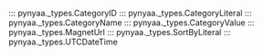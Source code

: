 ::: pynyaa._types.CategoryID
::: pynyaa._types.CategoryLiteral
::: pynyaa._types.CategoryName
::: pynyaa._types.CategoryValue
::: pynyaa._types.MagnetUrl
::: pynyaa._types.SortByLiteral
::: pynyaa._types.UTCDateTime
